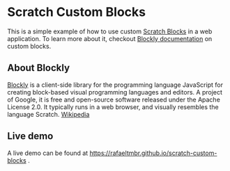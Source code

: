 # Scratch Custom Blocks
This is a simple example of how to use custom [Scratch Blocks](https://github.com/LLK/scratch-blocks) in a web application. To learn more about it, checkout [Blockly documentation](https://developers.google.com/blockly/guides/create-custom-blocks/overview) on custom blocks.

## About Blockly
[Blockly](https://developers.google.com/blockly) is a client-side library for the programming language JavaScript for creating block-based visual programming languages and editors. A project of Google, it is free and open-source software released under the Apache License 2.0. It typically runs in a web browser, and visually resembles the language Scratch. [Wikipedia](https://en.wikipedia.org/wiki/Blockly)

## Live demo

A live demo can be found at https://rafaeltmbr.github.io/scratch-custom-blocks .